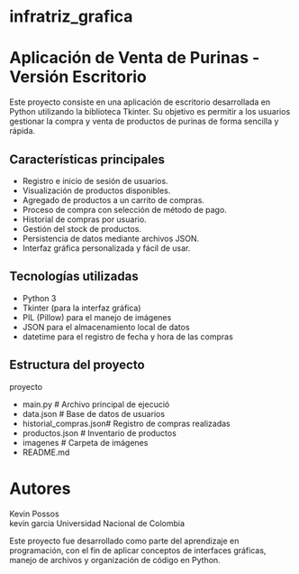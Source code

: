 # infratriz_grafica
# Aplicación de Venta de Purinas - Versión Escritorio

Este proyecto consiste en una aplicación de escritorio desarrollada en Python utilizando la biblioteca Tkinter.
Su objetivo es permitir a los usuarios gestionar la compra y venta de productos de purinas de forma sencilla y rápida.

## Características principales

- Registro e inicio de sesión de usuarios.
- Visualización de productos disponibles.
- Agregado de productos a un carrito de compras.
- Proceso de compra con selección de método de pago.
- Historial de compras por usuario.
- Gestión del stock de productos.
- Persistencia de datos mediante archivos JSON.
- Interfaz gráfica personalizada y fácil de usar.

## Tecnologías utilizadas

- Python 3
- Tkinter (para la interfaz gráfica)
- PIL (Pillow) para el manejo de imágenes
- JSON para el almacenamiento local de datos
- datetime para el registro de fecha y hora de las compras

## Estructura del proyecto

proyecto

- main.py # Archivo principal de ejecució
- data.json # Base de datos de usuarios
- historial_compras.json# Registro de compras realizadas
- productos.json # Inventario de productos
- imagenes # Carpeta de imágenes
- README.md 

# Autores

Kevin Possos  
kevin garcia 
Universidad Nacional de Colombia  

Este proyecto fue desarrollado como parte del aprendizaje en programación, con el fin de aplicar conceptos de interfaces gráficas, manejo de archivos y organización de código en Python.
